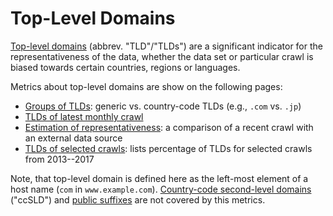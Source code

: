Top-Level Domains
=================

[Top-level domains](https://en.wikipedia.org/wiki/Top-level_domain) (abbrev. "TLD"/"TLDs") are a significant indicator for the representativeness of the data, whether the data set or particular crawl is biased towards certain countries, regions or languages.

Metrics about top-level domains are show on the following pages:

* [Groups of TLDs](./tld/groups): generic vs. country-code TLDs (e.g., `.com` vs. `.jp`)
* [TLDs of latest monthly crawl](./tld/latestcrawl)
* [Estimation of representativeness](./tld/comparison): a comparison of a recent crawl with an external data source
* [TLDs of selected crawls](./tld/percentage): lists percentage of TLDs for selected crawls from 2013--2017

Note, that top-level domain is defined here as the left-most element of a host name (`com` in `www.example.com`). [Country-code second-level domains](https://en.wikipedia.org/wiki/Second-level_domain#Country-code_second-level_domains) ("ccSLD") and [public suffixes](https://en.wikipedia.org/wiki/Public_Suffix_List) are not covered by this metrics.

